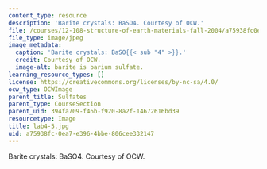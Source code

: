 ```yaml
---
content_type: resource
description: 'Barite crystals: BaSO4. Courtesy of OCW.'
file: /courses/12-108-structure-of-earth-materials-fall-2004/a75938fc0ea7e3964bbe806cee332147_lab4-5.jpg
file_type: image/jpeg
image_metadata:
  caption: 'Barite crystals: BaSO{{< sub "4" >}}.'
  credit: Courtesy of OCW.
  image-alt: barite is barium sulfate.
learning_resource_types: []
license: https://creativecommons.org/licenses/by-nc-sa/4.0/
ocw_type: OCWImage
parent_title: Sulfates
parent_type: CourseSection
parent_uid: 394fa709-f46b-f920-8a2f-14672616bd39
resourcetype: Image
title: lab4-5.jpg
uid: a75938fc-0ea7-e396-4bbe-806cee332147
---
```

Barite crystals: BaSO4. Courtesy of OCW.